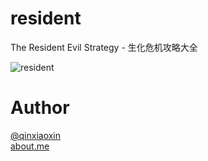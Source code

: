 # resident
The Resident Evil Strategy - 生化危机攻略大全

![resident](http://ww2.sinaimg.cn/large/5f0d71e5jw1etl0ssn7nnj21hc0u0n5g.jpg)


# Author

[@qinxiaoxin](https://twitter.com/qinxiaoxin)   
[about.me](https://about.me/xqin)
